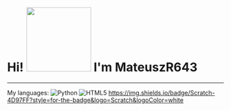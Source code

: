 <h1>Hi! <img src="https://octodex.github.com/images/octonaut.jpg" width="150"> I'm MateuszR643</h1>
<hr>

My languages:
![Python](https://img.shields.io/badge/python-3670A0?style=for-the-badge&logo=python&logoColor=ffdd54)
![HTML5](https://img.shields.io/badge/html5-%23E34F26.svg?style=for-the-badge&logo=html5&logoColor=white)
https://img.shields.io/badge/Scratch-4D97FF?style=for-the-badge&logo=Scratch&logoColor=white
